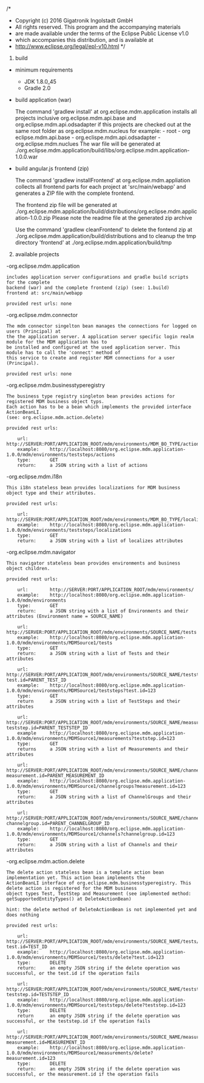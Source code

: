 /*
 * Copyright (c) 2016 Gigatronik Ingolstadt GmbH
 * All rights reserved. This program and the accompanying materials
 * are made available under the terms of the Eclipse Public License v1.0
 * which accompanies this distribution, and is available at
 * http://www.eclipse.org/legal/epl-v10.html
 */


1. build

- minimum requirements
    - JDK 1.8.0_45
    - Gradle 2.0

- build application (war)

    The command 'gradlew install' at org.eclipse.mdm.application installs all projects 
    inclusive org.eclipse.mdm.api.base and org.eclipse.mdm.api.odsadapter if this
    projects are checked out at the same root folder as org.eclipse.mdm.nucleus
    for example:
        -   root
            - org eclipse.mdm.api.base
            - org.eclispe.mdm.api.odsadapter
            - org.eclipse.mdm.nuclues
    The war file will be generated at ./org.eclipse.mdm.application/build/libs/org.eclipse.mdm.application-1.0.0.war

- build angular.js frontend (zip)

    The command 'gradlew installFrontend' at org.eclipse.mdm.appliation collects all frontend 
    parts for each project at 'src/main/webapp' and generates a ZIP file with the complete
    frontend.
    
    The frontend zip file will be generated at ./org.eclipse.mdm.application/build/distributions/org.eclipse.mdm.application-1.0.0.zip
    Please note the readme file at the generated zip archive
    
    Use the command 'gradlew cleanFrontend' to delete the fontend zip at ./org.eclipse.mdm.application/build/distributions 
    and to cleanup the tmp directory 'frontend' at ./org.eclipse.mdm.application/build/tmp


2. available projects 

-org.eclipse.mdm.application

    includes application server configurations and gradle build scripts for the complete
    backend (war) and the complete frontend (zip) (see: 1.build)
    frontend at: src/main/webapp
    
    provided rest urls: none
    
    
-org.eclipse.mdm.connector

    The mdm connector singelton bean manages the connections for logged on users (Principal) at 
    the the application server. A application server specific login realm module for the MDM application has to
    be installed and configured at the used application server. This module has to call the 'connect' method of 
    this service to create and register MDM connections for a user (Principal).
    
    provided rest urls: none
    
    
-org.eclipse.mdm.businesstyperegistry

    The business type registry singleton bean provides actions for registered MDM business object typs.
    Each action has to be a bean which implements the provided interface ActionBeanLI.
    (see: org.eclipse.mdm.action.delete)

    provided rest urls:
    
        url:        http://SERVER:PORT/APPLICATION_ROOT/mdm/environments/MDM_BO_TYPE/actions
        example:    http://localhost:8080/org.eclipse.mdm.application-1.0.0/mdm/environments/teststeps/actions
        type:       GET
        return:     a JSON string with a list of actions
    
    
-org.eclipse.mdm.i18n

    This i18n stateless bean provides localizations for MDM business object type and their attributes.
    
    provided rest urls:
    
        url:        http://SERVER:PORT/APPLICATION_ROOT/mdm/environments/MDM_BO_TYPE/localizations
        example:    http://localhost:8080/org.eclipse.mdm.application-1.0.0/mdm/environments/teststeps/localizations
        type:       GET
        return:     a JSON string with a list of localizes attributes
       
-org.eclipse.mdm.navigator

    This navigator stateless bean provides environments and business object children. 
    
    provided rest urls:
    
        url:        http://SERVER:PORT/APPLICATION_ROOT/mdm/environments/
        example:    http://localhost:8080/org.eclipse.mdm.application-1.0.0/mdm/environments
        type:       GET
        return:     a JSON string with a list of Environments and their attributes (Environment name = SOURCE_NAME)
              
        url:        http://SERVER:PORT/APPLICATION_ROOT/mdm/environments/SOURCE_NAME/tests
        example:    http://localhost:8080/org.eclipse.mdm.application-1.0.0/mdm/environments/MDMSource1/tests
        type:       GET
        return:     a JSON string with a list of Tests and their attributes
           
        url:        http://SERVER:PORT/APPLICATION_ROOT/mdm/environments/SOURCE_NAME/teststeps?test.id=PARENT_TEST_ID
        example:    http://localhost:8080/org.eclipse.mdm.application-1.0.0/mdm/environments/MDMSource1/teststeps?test.id=123
        type:       GET
        return      a JSON string with a list of TestSteps and their attributes
          
        url:        http://SERVER:PORT/APPLICATION_ROOT/mdm/environments/SOURCE_NAME/measurements?teststep.id=PARENT_TESTSTEP_ID
        example     http://localhost:8080/org.eclipse.mdm.application-1.0.0/mdm/environments/MDMSource1/measurements?teststep.id=123
        type:       GET
        returns     a JSON string with a list of Measurements and their attributes
            
        url:        http://SERVER:PORT/APPLICATION_ROOT/mdm/environments/SOURCE_NAME/channelgroups?measurement.id=PARENT_MEASUREMENT_ID
        example:    http://localhost:8080/org.eclipse.mdm.application-1.0.0/mdm/environments/MDMSource1/channelgroups?measurement.id=123
        type:       GET
        return:     a JSON string with a list of ChannelGroups and their attributes
           
        url:        http://SERVER:PORT/APPLICATION_ROOT/mdm/environments/SOURCE_NAME/channels?channelgroup.id=PARENT_CHANNELGROUP_ID
        example:    http://localhost:8080/org.eclipse.mdm.application-1.0.0/mdm/environments/MDMSource1/channels?channelgroup.id=123
        type:       GET
        return:     a JSON string with a list of Channels and their attributes
          
-org.eclipse.mdm.action.delete

    The delete action stateless bean is a template action bean implementation yet. This action bean implements the
    ActionBeanLI interface of org.eclipse.mdm.businesstyperegistry. This delete action is registered for the MDM business
    object types Test, TestStep and Measurement (see implemented method: getSupportedEntityTypes() at DeleteActionBean)
    
    hint: the delete method of DeleteActionBean is not implemented yet and does nothing
    
    provided rest urls:
    
        url:        http://SERVER:PORT/APPLICATION_ROOT/mdm/environments/SOURCE_NAME/tests/delete?test.id=TEST_ID
        example:    http://localhost:8080/org.eclipse.mdm.application-1.0.0/mdm/environments/MDMSource1/tests/delete?test.id=123
        type:       DELETE
        return:     an empty JSON string if the delete operation was successful, or the test.id if the operation fails
          
        url:        http://SERVER:PORT/APPLICATION_ROOT/mdm/environments/SOURCE_NAME/teststeps/delete?teststep.id=TESTSTEP_ID
        example:    http://localhost:8080/org.eclipse.mdm.application-1.0.0/mdm/environments/MDMSource1/teststeps/delete?teststep.id=123
        type:       DELETE
        return      an empty JSON string if the delete operation was successful, or the teststep.id if the operation fails
    
        url:        http://SERVER:PORT/APPLICATION_ROOT/mdm/environments/SOURCE_NAME/measurements/delete?measurement.id=MEASUREMENT_ID
        example:    http://localhost:8080/org.eclipse.mdm.application-1.0.0/mdm/environments/MDMSource1/measurements/delete?measurement.id=123
        type:       DELETE
        return:     an empty JSON string if the delete operation was successful, or the measurement.id if the operation fails

